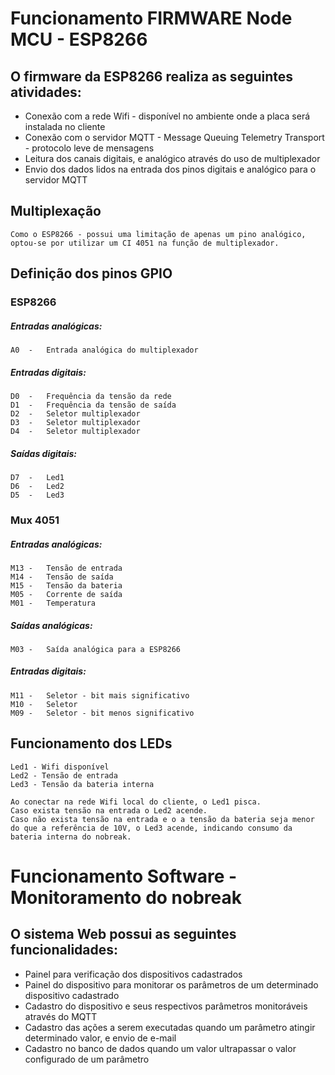 # Funcionamento FIRMWARE Node MCU - ESP8266

## O firmware da ESP8266 realiza as seguintes atividades:

- Conexão com a rede Wifi - disponível no ambiente onde a placa será instalada no cliente
- Conexão com o servidor MQTT - Message Queuing Telemetry Transport - protocolo leve de mensagens
- Leitura dos canais digitais, e analógico através do uso de multiplexador
- Envio dos dados lidos na entrada dos pinos digitais e analógico para o servidor MQTT

## Multiplexação

    Como o ESP8266 - possui uma limitação de apenas um pino analógico, optou-se por utilizar um CI 4051 na função de multiplexador.

## Definição dos pinos GPIO

### ESP8266

##### Entradas analógicas:

    A0  -   Entrada analógica do multiplexador

##### Entradas digitais:

    D0  -   Frequência da tensão da rede
    D1  -   Frequência da tensão de saída
    D2  -   Seletor multiplexador
    D3  -   Seletor multiplexador
    D4  -   Seletor multiplexador
    
##### Saídas digitais:

    D7  -   Led1
    D6  -   Led2
    D5  -   Led3

### Mux 4051

##### Entradas analógicas:

    M13 -   Tensão de entrada
    M14 -   Tensão de saída
    M15 -   Tensão da bateria
    M05 -   Corrente de saída
    M01 -   Temperatura

##### Saídas analógicas:

    M03 -   Saída analógica para a ESP8266

##### Entradas digitais:

    M11 -   Seletor - bit mais significativo
    M10 -   Seletor
    M09 -   Seletor - bit menos significativo


## Funcionamento dos LEDs

    Led1 - Wifi disponível
    Led2 - Tensão de entrada
    Led3 - Tensão da bateria interna

    Ao conectar na rede Wifi local do cliente, o Led1 pisca.
    Caso exista tensão na entrada o Led2 acende.
    Caso não exista tensão na entrada e o a tensão da bateria seja menor do que a referência de 10V, o Led3 acende, indicando consumo da bateria interna do nobreak.

# Funcionamento Software - Monitoramento do nobreak

## O sistema Web possui as seguintes funcionalidades:

- Painel para verificação dos dispositivos cadastrados
- Painel do dispositivo para monitorar os parâmetros de um determinado dispositivo cadastrado    
- Cadastro do dispositivo e seus respectivos parâmetros monitoráveis através do MQTT
- Cadastro das ações a serem executadas quando um parâmetro atingir determinado valor, e envio de e-mail
- Cadastro no banco de dados quando um valor ultrapassar o valor configurado de um parâmetro